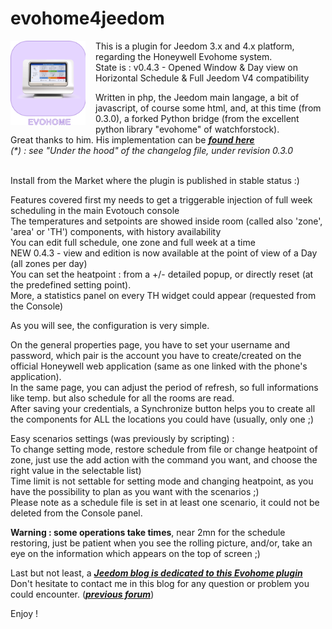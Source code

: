 # evohome4jeedom

<img align="left" src="plugin_info/evohome_icon.png" width="120" style="padding-right:16px;">
This is a plugin for Jeedom 3.x and 4.x platform, regarding the Honeywell Evohome system.<br/>
State is : v0.4.3 - Opened Window & Day view on Horizontal Schedule & Full Jeedom V4 compatibility

Written in php, the Jeedom main langage, a bit of javascript, of course some html, and, at this time (from 0.3.0), a forked Python bridge (from the excellent python library "evohome" of watchforstock).<br/>
Great thanks to him. His implementation can be ***[found here](https://github.com/watchforstock/evohome-client)*** <br/>
*(\*) : see "Under the hood" of the changelog file, under revision 0.3.0*


<br/>Install from the Market where the plugin is published in stable status :)

Features covered first my needs to get a triggerable injection of full week scheduling in the main Evotouch console<br/>
The temperatures and setpoints are showed inside room (called also 'zone', 'area' or 'TH') components, with history availability<br/>
You can edit full schedule, one zone and full week at a time<br/>
NEW 0.4.3 - view and edition is now available at the point of view of a Day (all zones per day)<br/>
You can set the heatpoint : from a +/- detailed popup, or directly reset (at the predefined setting point).<br/>
More, a statistics panel on every TH widget could appear (requested from the Console)<br/>

As you will see, the configuration is very simple.<br/>

On the general properties page, you have to set your username and password, which pair is the account you have to create/created on
the official Honeywell web application (same as one linked with the phone's application).<br/>
In the same page, you can adjust the period of refresh, so full informations like temp. but also schedule for all the rooms are read.<br/>
After saving your credentials, a Synchronize button helps you to create all the components for ALL the locations you could have (usually, only one ;)<br/>

Easy scenarios settings (was previously by scripting) :<br/>
To change setting mode, restore schedule from file or change heatpoint of zone, just use the add action with the command you want,
and choose the right value in the selectable list)<br/>
Time limit is not settable for setting mode and changing heatpoint, as you have the possibility to plan as you want with the scenarios ;)<br/>
Please note as a schedule file is set in at least one scenario, it could not be deleted from the Console panel.

**Warning : some operations take times**, near 2mn for the schedule restoring, just be patient when you see the rolling picture, and/or, take an eye on the information which appears on the top of screen ;)

Last but not least, a ***[Jeedom blog is dedicated to this Evohome plugin](https://community.jeedom.com/t/plugin-evohome/12666)***<br/>
Don't hesitate to contact me in this blog for any question or problem you could encounter.
(***[previous forum](https://www.jeedom.com/forum/viewtopic.php?f=143&t=31647)***)<br/>

Enjoy !